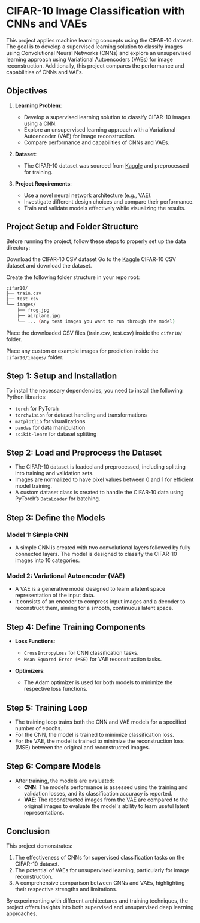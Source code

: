 # CIFAR-10 Image Classification with CNNs and VAEs

This project applies machine learning concepts using the CIFAR-10 dataset. The goal is to develop a supervised learning solution to classify images using Convolutional Neural Networks (CNNs) and explore an unsupervised learning approach using Variational Autoencoders (VAEs) for image reconstruction. Additionally, this project compares the performance and capabilities of CNNs and VAEs.

## Objectives
1. **Learning Problem**:
   - Develop a supervised learning solution to classify CIFAR-10 images using a CNN.
   - Explore an unsupervised learning approach with a Variational Autoencoder (VAE) for image reconstruction.
   - Compare performance and capabilities of CNNs and VAEs.

2. **Dataset**:
   - The CIFAR-10 dataset was sourced from [Kaggle](https://www.kaggle.com/datasets/fedesoriano/cifar10-python-in-csv?resource=download) and preprocessed for training.

3. **Project Requirements**:
   - Use a novel neural network architecture (e.g., VAE).
   - Investigate different design choices and compare their performance.
   - Train and validate models effectively while visualizing the results.

## Project Setup and Folder Structure
Before running the project, follow these steps to properly set up the data directory:

Download the CIFAR-10 CSV dataset
Go to the [Kaggle](https://www.kaggle.com/datasets/fedesoriano/cifar10-python-in-csv?resource=download) CIFAR-10 CSV dataset and download the dataset.

Create the following folder structure in your repo root:

``` bash
cifar10/
├── train.csv
├── test.csv
└── images/
    ├── frog.jpg
    ├── airplane.jpg
    └── ... (any test images you want to run through the model)
```
Place the downloaded CSV files (train.csv, test.csv) inside the `cifar10/` folder.

Place any custom or example images for prediction inside the `cifar10/images/` folder.

## Step 1: Setup and Installation

To install the necessary dependencies, you need to install the following Python libraries:
- `torch` for PyTorch
- `torchvision` for dataset handling and transformations
- `matplotlib` for visualizations
- `pandas` for data manipulation
- `scikit-learn` for dataset splitting

## Step 2: Load and Preprocess the Dataset

- The CIFAR-10 dataset is loaded and preprocessed, including splitting into training and validation sets.
- Images are normalized to have pixel values between 0 and 1 for efficient model training.
- A custom dataset class is created to handle the CIFAR-10 data using PyTorch’s `DataLoader` for batching.

## Step 3: Define the Models

### Model 1: Simple CNN
- A simple CNN is created with two convolutional layers followed by fully connected layers. The model is designed to classify the CIFAR-10 images into 10 categories.

### Model 2: Variational Autoencoder (VAE)
- A VAE is a generative model designed to learn a latent space representation of the input data.
- It consists of an encoder to compress input images and a decoder to reconstruct them, aiming for a smooth, continuous latent space.

## Step 4: Define Training Components

- **Loss Functions**:
  - `CrossEntropyLoss` for CNN classification tasks.
  - `Mean Squared Error (MSE)` for VAE reconstruction tasks.
  
- **Optimizers**:
  - The Adam optimizer is used for both models to minimize the respective loss functions.

## Step 5: Training Loop

- The training loop trains both the CNN and VAE models for a specified number of epochs.
- For the CNN, the model is trained to minimize classification loss. 
- For the VAE, the model is trained to minimize the reconstruction loss (MSE) between the original and reconstructed images.

## Step 6: Compare Models

- After training, the models are evaluated:
  - **CNN**: The model’s performance is assessed using the training and validation losses, and its classification accuracy is reported.
  - **VAE**: The reconstructed images from the VAE are compared to the original images to evaluate the model's ability to learn useful latent representations.

## Conclusion

This project demonstrates:
1. The effectiveness of CNNs for supervised classification tasks on the CIFAR-10 dataset.
2. The potential of VAEs for unsupervised learning, particularly for image reconstruction.
3. A comprehensive comparison between CNNs and VAEs, highlighting their respective strengths and limitations.

By experimenting with different architectures and training techniques, the project offers insights into both supervised and unsupervised deep learning approaches.
